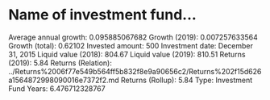 # Name of investment fund...

Average annual growth: 0.095885067682
Growth (2019): 0.007257633564
Growth (total): 0.62102
Invested amount: 500
Investment date: December 31, 2015
Liquid value (2018): 804.67
Liquid value (2019): 810.51
Returns (2019): 5.84
Returns (Relation): ../Returns%2006f77e549b564ff5b832f8e9a90656c2/Returns%202f15d626a1564872998090016e7372f2.md
Returns (Rollup): 5.84
Type: Investment Fund
Years: 6.476712328767